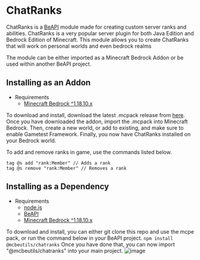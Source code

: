 # ChatRanks

ChatRanks is a [BeAPI](https://github.com/MCBE-Utilities/BeAPI) module made for creating custom server ranks and abilities. ChatRanks is a very popular server plugin for both Java Edition and Bedrock Edition of Minecraft. This module allows you to create ChatRanks that will work on personal worlds and even bedrock realms

The module can be either imported as a Minecraft Bedrock Addon or be used within another BeAPI project.

## Installing as an Addon
* Requirements
  * [Minecraft Bedrock ^1.18.10.x](https://minecraft.net/)

To download and install, download the latest .mcpack release from [here](https://github.com/MCBE-Utilities/ChatRanks/releases/tag/1.0.0).
Once you have downloaded the addon, import the .mcpack into Minecraft Bedrock.
Then, create a new world, or add to existing, and make sure to enable Gametest Framework.
Finally, you now have ChatRanks installed on your Bedrock world.

To add and remove ranks in game, use the commands listed below.
```
tag @s add "rank:Member" // Adds a rank
tag @s remove "rank:Member" // Removes a rank
```
## Installing as a Dependency
* Requirements
  * [node.js](https://nodejs.org/)
  * [BeAPI](https://github.com/MCBE-Utilities/BeAPI)
  * [Minecraft Bedrock ^1.18.10.x](https://minecraft.net/)

To download and install, you can either git clone this repo and use the mcpe pack, or run the command below in your BeAPI project.
```npm install @mcbeutils/chatranks```
Once you have done that, you can now import "@mcbeutils/chatranks" into your main project.
![image](public/import.png)